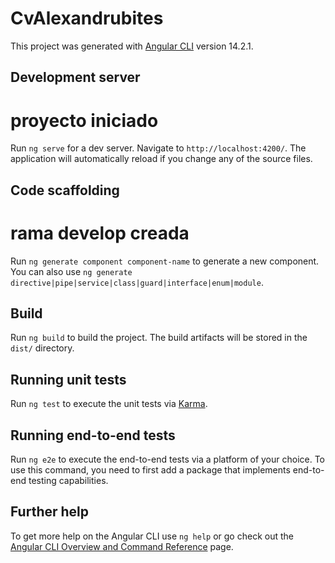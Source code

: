 # CvAlexandrubites

This project was generated with [Angular CLI](https://github.com/angular/angular-cli) version 14.2.1.

## Development server
# proyecto iniciado 
Run `ng serve` for a dev server. Navigate to `http://localhost:4200/`. The application will automatically reload if you change any of the source files.

## Code scaffolding
# rama develop creada
Run `ng generate component component-name` to generate a new component. You can also use `ng generate directive|pipe|service|class|guard|interface|enum|module`.

## Build

Run `ng build` to build the project. The build artifacts will be stored in the `dist/` directory.

## Running unit tests

Run `ng test` to execute the unit tests via [Karma](https://karma-runner.github.io).

## Running end-to-end tests

Run `ng e2e` to execute the end-to-end tests via a platform of your choice. To use this command, you need to first add a package that implements end-to-end testing capabilities.

## Further help 

To get more help on the Angular CLI use `ng help` or go check out the [Angular CLI Overview and Command Reference](https://angular.io/cli) page.
